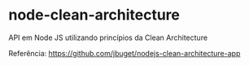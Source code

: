 # node-clean-architecture

API em Node JS utilizando princípios da Clean Architecture

Referência:
https://github.com/jbuget/nodejs-clean-architecture-app
